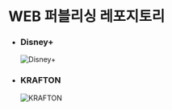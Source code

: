 <h1>WEB 퍼블리싱 레포지토리</h1>

<ul>
  <li>
    <h3> Disney+ </h3>
     <!-- ![Disney+](https://user-images.githubusercontent.com/109067637/211283735-1af663e3-0764-4315-a5b1-5444af20efcd.png) -->
    <img src='https://user-images.githubusercontent.com/109067637/211283735-1af663e3-0764-4315-a5b1-5444af20efcd.png' alt='Disney+'>
  </li>
  
  <li>
    <h3> KRAFTON </h3>
    <div>
      <!-- ![KRAFTON](https://user-images.githubusercontent.com/109067637/211285929-912450c7-c843-47c7-8802-8a64211ec3d5.png) -->
      <img src='https://user-images.githubusercontent.com/109067637/211285929-912450c7-c843-47c7-8802-8a64211ec3d5.png' alt='KRAFTON'>
    </div>
  </li>
</ul>
